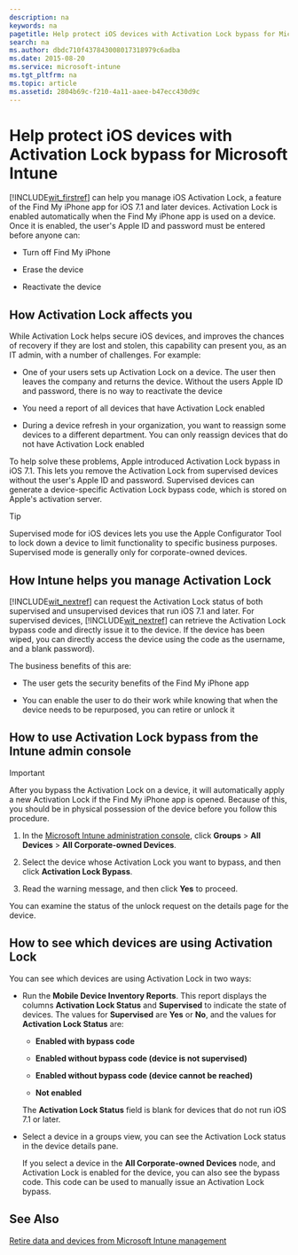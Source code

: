```yaml
---
description: na
keywords: na
pagetitle: Help protect iOS devices with Activation Lock bypass for Microsoft Intune
search: na
ms.author: dbdc710f437843008017318979c6adba
ms.date: 2015-08-20
ms.service: microsoft-intune
ms.tgt_pltfrm: na
ms.topic: article
ms.assetid: 2804b69c-f210-4a11-aaee-b47ecc430d9c
---
```

# Help protect iOS devices with Activation Lock bypass for Microsoft Intune
[!INCLUDE[wit_firstref](../Token/wit_firstref_md.md)] can help you manage iOS Activation Lock, a feature of the Find My iPhone app for iOS 7.1 and later devices. Activation Lock is enabled automatically when the Find My iPhone app is used on a device. Once it is enabled, the user's Apple ID and password must be entered before anyone can:

- Turn off Find My iPhone

- Erase the device

- Reactivate the device

## How Activation Lock affects you
While Activation Lock helps secure iOS devices, and improves the chances of recovery if they are lost and stolen, this capability can present you, as an IT admin, with a number of challenges. For example:

- One of your users sets up Activation Lock on a device. The user then leaves the company and returns the device. Without the users Apple ID and password, there is no way to reactivate the device

- You need a report of all devices that have Activation Lock enabled

- During a device refresh in your organization, you want to reassign some devices to a different department. You can only reassign devices that do not have Activation Lock enabled

To help solve these problems, Apple introduced Activation Lock bypass in iOS 7.1. This lets you remove the Activation Lock from supervised devices without the user's Apple ID and password. Supervised devices can generate a device-specific Activation Lock bypass code, which is stored on Apple's activation server.

> [!TIP]
> Supervised mode for iOS devices lets you use the Apple Configurator Tool to lock down a device to limit functionality to specific business purposes. Supervised mode is generally only for corporate-owned devices.

## How Intune helps you manage Activation Lock
[!INCLUDE[wit_nextref](../Token/wit_nextref_md.md)] can request the Activation Lock status of both supervised and unsupervised devices that run iOS 7.1 and later. For supervised devices, [!INCLUDE[wit_nextref](../Token/wit_nextref_md.md)] can retrieve the Activation Lock bypass code and directly issue it to the device. If the device has been wiped, you can directly access the device using the code as the username, and a blank password).

The business benefits of this are:

- The user gets the security benefits of the Find My iPhone app

- You can enable the user to do their work while knowing that when the device needs to be repurposed, you can retire or unlock it

## How to use Activation Lock bypass from the Intune admin console
> [!IMPORTANT]
> After you bypass the Activation Lock on a device, it will automatically apply a new Activation Lock if the Find My iPhone app is opened. Because of this, you should be in physical possession of the device before you follow this procedure.

1. In the [Microsoft Intune administration console](https://manage.microsoft.com), click **Groups** &gt; **All Devices** &gt; **All Corporate-owned Devices**.

2. Select the device whose Activation Lock you want to bypass, and then click **Activation Lock Bypass**.

3. Read the warning message, and then click **Yes** to proceed.

You can examine the status of the unlock request on the details page for the device.

## How to see which devices are using Activation Lock
You can see which devices are using Activation Lock in two ways:

- Run the **Mobile Device Inventory Reports**. This report displays the columns **Activation Lock Status** and **Supervised** to indicate the state of devices. The values for **Supervised** are **Yes** or **No**, and the values for **Activation Lock Status** are:

   - **Enabled with bypass code**

   - **Enabled without bypass code (device is not supervised)**

   - **Enabled without bypass code (device cannot be reached)**

   - **Not enabled**

   The **Activation Lock Status** field is blank for devices that do not run iOS 7.1 or later.

- Select a device in a groups view, you can see the Activation Lock status in the device details pane.

   If you select a device in the **All Corporate-owned Devices** node, and Activation Lock is enabled for the device, you can also see the bypass code. This code can be used to manually issue an Activation Lock bypass.

## See Also
[Retire data and devices from Microsoft Intune management](../Topic/Retire_data_and_devices_from_Microsoft_Intune_management.md)

